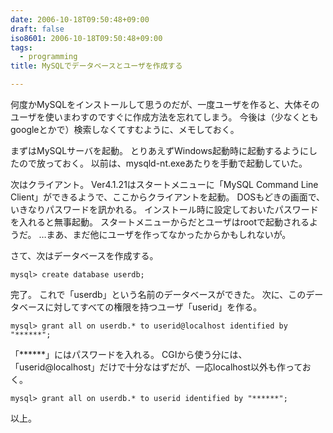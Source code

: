```yaml
---
date: 2006-10-18T09:50:48+09:00
draft: false
iso8601: 2006-10-18T09:50:48+09:00
tags:
  - programming
title: MySQLでデータベースとユーザを作成する

---
```


何度かMySQLをインストールして思うのだが、一度ユーザを作ると、大体そのユーザを使いまわすのですぐに作成方法を忘れてしまう。
今後は（少なくともgoogleとかで）検索しなくてすむように、メモしておく。

まずはMySQLサーバを起動。
とりあえずWindows起動時に起動するようにしたので放っておく。
以前は、mysqld-nt.exeあたりを手動で起動していた。

次はクライアント。
Ver4.1.21はスタートメニューに「MySQL Command Line Client」ができるようで、ここからクライアントを起動。
DOSもどきの画面で、いきなりパスワードを訊かれる。
インストール時に設定しておいたパスワードを入れると無事起動。
スタートメニューからだとユーザはrootで起動されるようだ。
…まあ、まだ他にユーザを作ってなかったからかもしれないが。

さて、次はデータベースを作成する。

```text
mysql> create database userdb;
```

完了。
これで「userdb」という名前のデータベースができた。
次に、このデータベースに対してすべての権限を持つユーザ「userid」を作る。

```text
mysql> grant all on userdb.* to userid@localhost identified by "******";
```

「******」にはパスワードを入れる。
CGIから使う分には、「userid@localhost」だけで十分なはずだが、一応localhost以外も作っておく。

```text
mysql> grant all on userdb.* to userid identified by "******";
```

以上。

